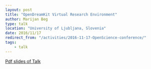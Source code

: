 ```yaml
---
layout: post
title: "OpenDreamKit Virtual Research Environment"
author: Marijan Beg
type: talk
location: "University of Ljubljana, Slovenia"
date: 2016/11/17
redirect_from: "/activities/2016-11-17-OpenScience-conference/"
tags:
    - talk
---
```


[Pdf slides of Talk](http://joommf.github.io/assets/2016-11-17-openscience-ljubljana.pdf)
